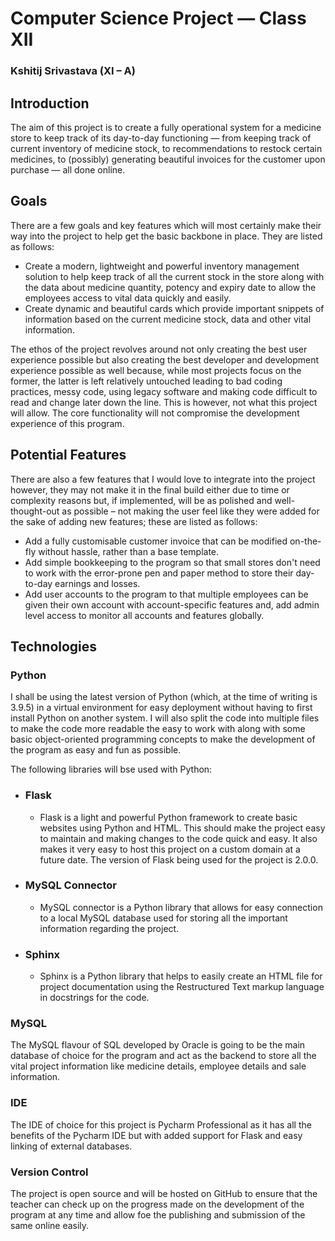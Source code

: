 # Computer Science Project — Class XII

### Kshitij Srivastava (XI – A)

## Introduction

The aim of this project is to create a fully operational system for a medicine store to keep track of its day-to-day
functioning — from keeping track of current inventory of medicine stock, to recommendations to restock certain
medicines, to (possibly) generating beautiful invoices for the customer upon purchase — all done online.

## Goals

There are a few goals and key features which will most certainly make their way into the project to help get the basic
backbone in place. They are listed as follows:

- Create a modern, lightweight and powerful inventory management solution to help keep track of all the current stock in
  the store along with the data about medicine quantity, potency and expiry date to allow the employees access to vital
  data quickly and easily.
- Create dynamic and beautiful cards which provide important snippets of information based on the current medicine
  stock, data and other vital information.

The ethos of the project revolves around not only creating the best user experience possible but also creating the best
developer and development experience possible as well because, while most projects focus on the former, the latter is
left relatively untouched leading to bad coding practices, messy code, using legacy software and making code difficult
to read and change later down the line. This is however, not what this project will allow. The core functionality will
not compromise the development experience of this program.

## Potential Features

There are also a few features that I would love to integrate into the project however, they may not make it in the final
build either due to time or complexity reasons but, if implemented, will be as polished and well-thought-out as possible
– not making the user feel like they were added for the sake of adding new features; these are listed as follows:

- Add a fully customisable customer invoice that can be modified on-the-fly without hassle, rather than a base template.
- Add simple bookkeeping to the program so that small stores don't need to work with the error-prone pen and paper
  method to store their day-to-day earnings and losses.
- Add user accounts to the program to that multiple employees can be given their own account with account-specific
  features and, add admin level access to monitor all accounts and features globally.

## Technologies

### Python

I shall be using the latest version of Python (which, at the time of writing is 3.9.5) in a virtual environment for easy
deployment without having to first install Python on another system. I will also split the code into multiple files to
make the code more readable the easy to work with along with some basic object-oriented programming concepts to make the
development of the program as easy and fun as possible.

The following libraries will bse used with Python:

- ### Flask
    - Flask is a light and powerful Python framework to create basic websites using Python and HTML. This should make
      the project easy to maintain and making changes to the code quick and easy. It also makes it very easy to host
      this project on a custom domain at a future date. The version of Flask being used for the project is 2.0.0.

- ### MySQL Connector
    - MySQL connector is a Python library that allows for easy connection to a local MySQL database used for storing all
      the important information regarding the project.

- ### Sphinx
    - Sphinx is a Python library that helps to easily create an HTML file for project documentation using the
      Restructured Text markup language in docstrings for the code.

### MySQL

The MySQL flavour of SQL developed by Oracle is going to be the main database of choice for the program and act as the
backend to store all the vital project information like medicine details, employee details and sale information.

### IDE

The IDE of choice for this project is Pycharm Professional as it has all the benefits of the Pycharm IDE but with added
support for Flask and easy linking of external databases.

### Version Control

The project is open source and will be hosted on GitHub to ensure that the teacher can check up on the progress made on
the development of the program at any time and allow foe the publishing and submission of the same online easily.

